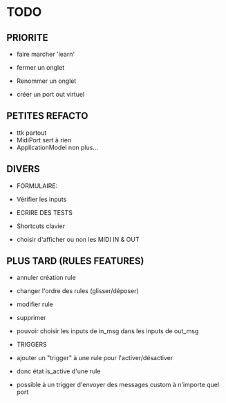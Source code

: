 # TODO

## PRIORITE

- faire marcher 'learn'

- fermer un onglet
- Renommer un onglet

- créer un port out virtuel

## PETITES REFACTO

- ttk partout
- MidiPort sert à rien
- ApplicationModel non plus...

## DIVERS

- FORMULAIRE:
- Vérifier les inputs

- ECRIRE DES TESTS

- Shortcuts clavier

- choisir d'afficher ou non les MIDI IN & OUT

## PLUS TARD (RULES FEATURES)

- annuler création rule
- changer l'ordre des rules (glisser/déposer)
- modifier rule
- supprimer

- pouvoir choisir les inputs de in_msg dans les inputs de out_msg

- TRIGGERS
- ajouter un "trigger" à une rule pour l'activer/désactiver
- donc état is_active d'une rule
- possible à un trigger d'envoyer des messages custom à n'importe quel port
